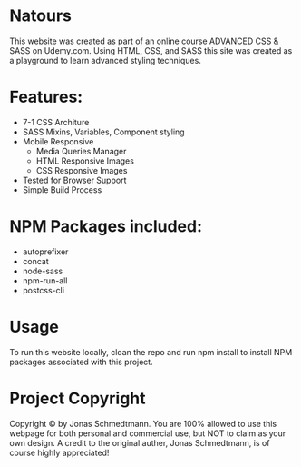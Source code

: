 # Natours

This website was created as part of an online course ADVANCED CSS & SASS on Udemy.com. Using HTML, CSS, and SASS this site was created as a playground to learn advanced styling techniques.

# Features:
 - 7-1 CSS Architure
 - SASS Mixins, Variables, Component styling
 - Mobile Responsive
    - Media Queries Manager
    - HTML Responsive Images
    - CSS Responsive Images
  - Tested for Browser Support
  - Simple Build Process
  
  
# NPM Packages included:
 - autoprefixer
 - concat
 - node-sass
 - npm-run-all
 - postcss-cli
 
 # Usage
 To run this website locally, cloan the repo and run npm install to install NPM packages associated with this project.


# Project Copyright
Copyright © by Jonas Schmedtmann. You are 100% allowed to use this webpage for both personal and commercial use, but NOT to claim as your own design. A credit to the original auther, Jonas Schmedtmann, is of course highly appreciated!
 
